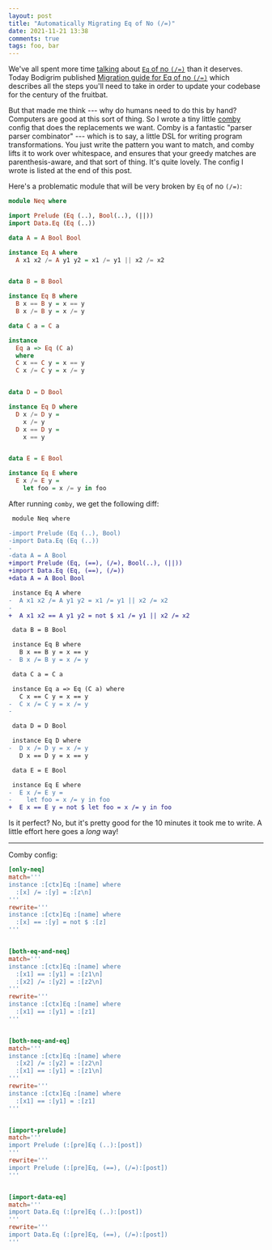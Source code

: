 ```yaml
---
layout: post
title: "Automatically Migrating Eq of No (/=)"
date: 2021-11-21 13:38
comments: true
tags: foo, bar
---
```


We've all spent more time [talking][fruitbat] about [`Eq` of no `(/=)`][neq]
than it deserves. Today Bodigrim published [Migration guide for Eq of no
`(/=)`][migration] which describes all the steps you'll need to take in order to
update your codebase for the century of the fruitbat.

[fruitbat]: /blog/century-of-the-fruitbat/
[neq]: https://github.com/haskell/core-libraries-committee/issues/3
[migration]: https://github.com/haskell/core-libraries-committee/blob/main/guides/no-noneq-in-eq.md

But that made me think --- why do humans need to do this by hand? Computers are
good at this sort of thing. So I wrote a tiny little [comby][comby] config that
does the replacements we want. Comby is a fantastic "parser parser combinator"
--- which is to say, a little DSL for writing program transformations. You just
write the pattern you want to match, and comby lifts it to work over whitespace,
and ensures that your greedy matches are parenthesis-aware, and that sort of
thing. It's quite lovely.  The config I wrote is listed at the end of this post.

[comby]: https://comby.dev/

Here's a problematic module that will be very broken by `Eq` of no `(/=)`:

```haskell
module Neq where

import Prelude (Eq (..), Bool(..), (||))
import Data.Eq (Eq (..))

data A = A Bool Bool

instance Eq A where
  A x1 x2 /= A y1 y2 = x1 /= y1 || x2 /= x2


data B = B Bool

instance Eq B where
  B x == B y = x == y
  B x /= B y = x /= y

data C a = C a

instance
  Eq a => Eq (C a)
  where
  C x == C y = x == y
  C x /= C y = x /= y


data D = D Bool

instance Eq D where
  D x /= D y =
    x /= y
  D x == D y =
    x == y


data E = E Bool

instance Eq E where
  E x /= E y =
    let foo = x /= y in foo
```

After running `comby`, we get the following diff:

```diff
 module Neq where

-import Prelude (Eq (..), Bool)
-import Data.Eq (Eq (..))
-
-data A = A Bool
+import Prelude (Eq, (==), (/=), Bool(..), (||))
+import Data.Eq (Eq, (==), (/=))
+data A = A Bool Bool

 instance Eq A where
-  A x1 x2 /= A y1 y2 = x1 /= y1 || x2 /= x2
-
+  A x1 x2 == A y1 y2 = not $ x1 /= y1 || x2 /= x2

 data B = B Bool

 instance Eq B where
   B x == B y = x == y
-  B x /= B y = x /= y

 data C a = C a

 instance Eq a => Eq (C a) where
   C x == C y = x == y
-  C x /= C y = x /= y
-

 data D = D Bool

 instance Eq D where
-  D x /= D y = x /= y
   D x == D y = x == y

 data E = E Bool

 instance Eq E where
-  E x /= E y =
-    let foo = x /= y in foo
+  E x == E y = not $ let foo = x /= y in foo
```

Is it perfect? No, but it's pretty good for the 10 minutes it took me to write.
A little effort here goes a *long* way!

---

Comby config:

```toml
[only-neq]
match='''
instance :[ctx]Eq :[name] where
  :[x] /= :[y] = :[z\n]
'''
rewrite='''
instance :[ctx]Eq :[name] where
  :[x] == :[y] = not $ :[z]
'''


[both-eq-and-neq]
match='''
instance :[ctx]Eq :[name] where
  :[x1] == :[y1] = :[z1\n]
  :[x2] /= :[y2] = :[z2\n]
'''
rewrite='''
instance :[ctx]Eq :[name] where
  :[x1] == :[y1] = :[z1]
'''


[both-neq-and-eq]
match='''
instance :[ctx]Eq :[name] where
  :[x2] /= :[y2] = :[z2\n]
  :[x1] == :[y1] = :[z1\n]
'''
rewrite='''
instance :[ctx]Eq :[name] where
  :[x1] == :[y1] = :[z1]
'''


[import-prelude]
match='''
import Prelude (:[pre]Eq (..):[post])
'''
rewrite='''
import Prelude (:[pre]Eq, (==), (/=):[post])
'''


[import-data-eq]
match='''
import Data.Eq (:[pre]Eq (..):[post])
'''
rewrite='''
import Data.Eq (:[pre]Eq, (==), (/=):[post])
'''
```

